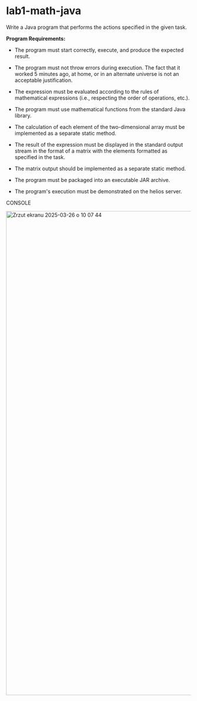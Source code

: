 # lab1-math-java

Write a Java program that performs the actions specified in the given task.

<strong>Program Requirements:</strong>

- The program must start correctly, execute, and produce the expected result.

- The program must not throw errors during execution. The fact that it worked 5 minutes ago, at home, or in an alternate universe is not an acceptable justification.

- The expression must be evaluated according to the rules of mathematical expressions (i.e., respecting the order of operations, etc.).

- The program must use mathematical functions from the standard Java library.

- The calculation of each element of the two-dimensional array must be implemented as a separate static method.

- The result of the expression must be displayed in the standard output stream in the format of a matrix with the elements formatted as specified in the task.

- The matrix output should be implemented as a separate static method.

- The program must be packaged into an executable JAR archive.

- The program's execution must be demonstrated on the helios server.

CONSOLE

<img width="1315" alt="Zrzut ekranu 2025-03-26 o 10 07 44" src="https://github.com/user-attachments/assets/0423288d-6f21-40fa-bdb3-47270ee4708a" />
